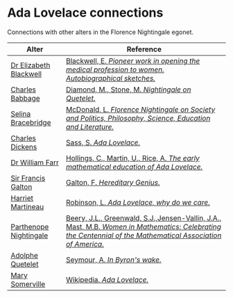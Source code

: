 # Ada Lovelace connections
Connections with other alters in the Florence Nightingale egonet.

| Alter  | Reference|
| ------------- |------------- |
| [Dr Elizabeth Blackwell](https://github.com/altealo/FNTest/blob/master/AltersReferences/ElizabethBlackwell.md)|[Blackwell, E. *Pioneer work in opening the medical profession to women. Autobiographical sketches.*](https://digital.library.upenn.edu/women/blackwell/pioneer/pioneer.html)|
 [Charles Babbage](https://github.com/altealo/FNTest/blob/master/AltersReferences/CharlesBabbage.md)|[Diamond, M., Stone, M. *Nightingale on Quetelet.*](https://www.jstor.org/stable/2982160?seq=1#page_scan_tab_contents)|
| [Selina Bracebridge](https://github.com/altealo/FNTest/blob/master/AltersReferences/SelinaBracebridge.md)|[McDonald, L. *Florence Nightingale on Society and Politics, Philosophy, Science, Education and Literature.*](https://books.google.co.uk/books?id=2Lvo9XhNIGMC&pg=PA759&lpg=PA759&dq=ada+lovelace+and+blanche+clough&source=bl&ots=k6PwBu6XU8&sig=ACfU3U3buZtiV7SwjYXcqtaR2uGlO7cFVQ&hl=en&sa=X&ved=2ahUKEwi62duLuNLkAhUIY8AKHWXHCnwQ6AEwCnoECAkQAQ#v=onepage&q=ada%20lovelace%20and%20selina%20bracebridge&f=false)|
| [Charles Dickens](https://github.com/altealo/FNTest/blob/master/AltersReferences/CharlesDickens.md)|[Sass, S. *Ada Lovelace.*](http://www.math.ucdenver.edu/~jloats/StudentCELEBS/Lovelace_Sass.pdf)|
| [Dr William Farr](https://github.com/altealo/FNTest/blob/master/AltersReferences/WilliamFarr.md)  |[Hollings, C., Martin, U., Rice, A. *The early mathematical education of Ada Lovelace.*](https://ora.ox.ac.uk/objects/uuid:727585d0-0269-4d45-9b38-c129500afde3/download_file?file_format=pdf&safe_filename=The%2Bearly%2Bmathematical%2Beducation%2Bof%2BAda%2BLovelace.pdf&type_of_work=Journal+article)|
| [Sir Francis Galton](https://github.com/altealo/FNTest/blob/master/AltersReferences/SirFrancisGalton.md)  |[Galton, F. *Hereditary Genius.*](http://galton.org/books/hereditary-genius/text/v5/galton-1869-hereditary-genius-v5.htm)|
| [Harriet Martineau](https://github.com/altealo/FNTest/blob/master/AltersReferences/HarrietMartineau.md)  |[Robinson, L. *Ada Lovelace, why do we care.*](https://blogs.city.ac.uk/citylis/2015/12/18/ada-lovelace-why-do-we-care/#.XnlqsXunw2x)|
| [Parthenope Nightingale](https://github.com/altealo/FNTest/blob/master/AltersReferences/ParthenopeNightingale.md)  |[Beery, J.L., Greenwald, S.J.,Jensen-Vallin, J.A., Mast, M.B. *Women in Mathematics: Celebrating the Centennial of the Mathematical Association of America.*](https://books.google.co.uk/books?id=eDVBDwAAQBAJ&pg=PA199&lpg=PA199&dq=ada+lovelace+adolphe+quetelet&source=bl&ots=_4SI4XcfyV&sig=ACfU3U1-fnZNcwPTr-YyHrmS-G3R98lhwg&hl=en&sa=X&ved=2ahUKEwidhs22wPvjAhWFgVwKHYvcCEk4ChDoATADegQIBhAB#v=onepage&q=ada%20lovelace%20adolphe%20quetelet&f=false)|
| [Adolphe Quetelet](https://github.com/altealo/FNTest/blob/master/AltersReferences/AdolpheQuetelet.md)  |[Seymour, A. *In Byron's wake.*](https://books.google.co.uk/books?id=y3ntCgAAQBAJ&pg=PT281&lpg=PT281&dq=ada+lovelace+adolphe+quetelet&source=bl&ots=iUVahHSHb9&sig=ACfU3U1gmaT2xWYNKWE5PqOoZaqOGG1phg&hl=en&sa=X&ved=2ahUKEwiAu8yPv_vjAhWhQUEAHeNdCusQ6AEwDXoECAoQAQ#v=onepage&q=ada%20lovelace%20adolphe%20quetelet&f=false)|
| [Mary Somerville](https://github.com/altealo/FNTest/blob/master/AltersReferences/MarySomerville.md)  |[Wikipedia. *Ada Lovelace.*](https://en.wikipedia.org/wiki/Ada_Lovelace)|




